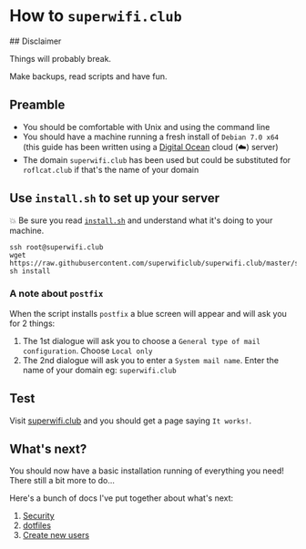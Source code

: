 # How to `superwifi.club`

## Disclaimer

Things will probably break.

Make backups, read scripts and have fun.

## Preamble

* You should be comfortable with Unix and using the command line
* You should have a machine running a fresh install of `Debian 7.0 x64` (this guide has been written using a [Digital Ocean](https://digitalocean.com) cloud (:cloud:) server)
* The domain `superwifi.club` has been used but could be substituted for `roflcat.club` if that's the name of your domain

## Use `install.sh` to set up your server

:boom: Be sure you read [`install.sh`](scripts/install.sh) and understand what it's doing to your machine.

    ssh root@superwifi.club
    wget https://raw.githubusercontent.com/superwificlub/superwifi.club/master/scripts/install.sh
    sh install

### A note about `postfix`

When the script installs `postfix` a blue screen will appear and will ask you for 2 things:

1. The 1st dialogue will ask you to choose a `General type of mail configuration`. Choose `Local only`
2. The 2nd dialogue will ask you to enter a `System mail name`. Enter the name of your domain eg: `superwifi.club`

## Test

Visit [superwifi.club](http://superwifi.club) and you should get a page saying `It works!`.

## What's next?

You should now have a basic installation running of everything you need! There still a bit more to do...

Here's a bunch of docs I've put together about what's next:

1. [Security](docs/security.md)
2. [dotfiles](docs/dotfiles.md)
3. [Create new users](docs/creating-users.md)
